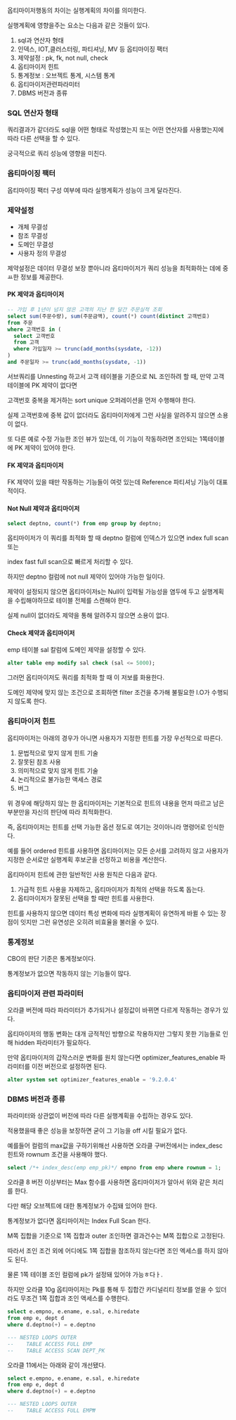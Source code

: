 옵티마이저행동의 차이는 실행계획의 차이를 의미한다.

실행계획에 영향을주는 요소는 다음과 같은 것들이 있다.

1. sql과 연산자 형태
2. 인덱스, IOT,클러스터링, 파티셔닝, MV 등 옵티마이징 팩터
3. 제약설정 : pk, fk, not null, check
4. 옵티마이저 힌트
5. 통계정보 : 오브젝트 통계, 시스템 통계
6. 옵티마이저관련파라미터
7. DBMS 버전과 종류

### SQL 연산자 형태

쿼리결과가 같더라도 sql을 어떤 형태로 작성했는지 또는 어떤 연산자를 사용했는지에 따라 다른 선택을 할 수 있다.

궁극적으로 쿼리 성능에 영향을 미친다.

### 옵티마이징 팩터

옵티마이징 팩터 구성 여부에 따라 실행계획가 성능이 크게 달라진다.

### 제약설정

- 개체 무결성
- 참조 무결성
- 도메인 무결성
- 사용자 정의 무결성

제약설정은 데이터 무결성 보장 뿐아니라 옵티마이저가 쿼리 성능을 최적화하는 데에 중ㅛ한 정보를 제공한다.

#### PK 제약과 옵티마이저

```sql
-- 가입 후 1년이 넘지 않은 고객의 지난 한 달간 주문실적 조회
select sum(주문수량), sum(주문금액), count(*) count(distinct 고객번호)
from 주문
where 고객번호 in (
  select 고객번호
  from 고객
  where 가입일자 >= trunc(add_months(sysdate, -12))
)
and 주문일자 >= trunc(add_months(sysdate, -1))
```

서브쿼리를 Unnesting 하고서 고객 테이블을 기준으로 NL 조인하려 할 때, 만약 고객 테이블에 PK 제약이 없다면

고객번호 중복을 제거하는 sort unique 오퍼레이션을 먼저 수행해야 한다.

실제 고객번호에 중복 값이 없더라도 옵티마이저에게 그런 사실을 알려주지 않으면 소용이 없다.

또 다른 예로 수정 가능한 조인 뷰가 있는데, 이 기능이 작동하려면 조인되는 1쪽테이블에 PK 제약이 있어야 한다.

#### FK 제약과 옵티마이저

FK 제약이 있을 때만 작동하는 기능들이 여럿 있는데 Reference 파티셔닝 기능이 대표적이다.

#### Not Null 제약과 옵티마이저

```sql
select deptno, count(*) from emp group by deptno;
```

옵티마이저가 이 쿼리를 최적화 할 때 deptno 컬럼에 인덱스가 있으면 index full scan 또는

index fast full scan으로 빠르게 처리할 수 있다.

하지만 deptno 컬럼에 not null 제약이 있어야 가능한 일이다.

제약이 설정되지 않으면 옵티마이저s는 Null이 입력될 가능성을 염두에 두고 실행계획을 수립해야하므로 테이블 전체를 스캔해야 한다.

실제 null이 없더라도 제약을 통해 알려주지 않으면 소용이 없다.

#### Check 제약과 옵티마이저

emp 테이블 sal 칼럼에 도메인 제약을 설정할 수 있다.

```sql
alter table emp modify sal check (sal <= 5000);
```

그러먼 옵티마이저도 쿼리를 최적화 할 때 이 저보를 화용한다.

도메인 제약에 맞지 않는 조건으로 조회하면 filter 조건을 추가해 불필요한 I.O가 수행되지 않도록 한다.

### 옵티마이저 힌트

옵티마이저는 아래의 경우가 아니면 사용자가 지정한 힌트를 가장 우선적으로 따른다.

1. 문법적으로 맞지 않게 힌트 기술
2. 잘못된 참조 사용
3. 의미적으로 맞지 않게 힌트 기술
4. 논리적으로 불가능한 액세스 경로
5. 버그

위 경우에 해당하지 않는 한 옵티마이저는 기본적으로 힌트의 내용을 먼저 따르고 남은 부분만을 자신의 판단에 따라 최적화한다.

즉, 옵티마이저는 힌트를 선택 가능한 옵션 정도로 여기는 것이아니라 명령어로 인식한다.

예를 들어 ordered 힌트를 사용하면 옵티마이저는 모든 순서를 고려하지 않고 사용자가 지정한 순서로만 실행계획 후보군을 선정하고 비용을 계산한다.

옵티마이저 힌트에 관한 일반적인 사용 원칙은 다음과 같다.

1. 가급적 힌트 사용을 자제하고, 옵티마이저가 최적의 선택을 하도록 돕는다.
2. 옵티마이저가 잘못된 선택을 할 때만 힌트를 사용한다.

힌트를 사용하지 않으면 데이터 특성 변화에 따라 실행계획이 유연하게 바뀔 수 있는 장점이 잇지만 그런 유연성은 오히려 비효율을 불러올 수 있다.

### 통계정보

CBO의 판단 기준은 통계정보이다.

통계정보가 없으면 작동하지 않는 기능들이 많다.

### 옵티마이저 관련 파라미터

오라클 버전에 따라 파라미터가 추가되거나 설정값이 바뀌면 다르게 작동하는 경우가 있다.

옵티마이저의 행동 변화는 대개 긍적적인 방향으로 작용하지만 그렇지 못한 기능들로 인해 hidden 파라미터가 필요하다.

만약 옵티마이저의 갑작스러운 변화를 원치 않는다면 optimizer_features_enable 파라미터를 이전 버전으로 설정하면 된다.

```sql
alter system set optimizer_features_enable = '9.2.0.4'
```

### DBMS 버전과 종류

파라미터와 상관없이 버전에 따라 다른 실행계획을 수립하는 경우도 있다.

적용했을때 좋은 성능을 보장하면 굳이 그 기능을 off 시킬 필요가 없다.

예를들어 컬럼의 max값을 구하기위해선 사용하면 오라클 구버전에서는 index_desc 힌트와 rownum 조건을 사용해야 했다.

```sql
select /*+ index_desc(emp emp_pk)*/ empno from emp where rownum = 1;
```

오라클 8 버전 이상부터는 Max 함수를 사용하면 옵티마이저가 알아서 위와 같은 처리를 한다.

다만 해당 오브젝트에 대한 통계정보가 수집돼 있어야 한다.

통계정보가 없다면 옵티마이저는 Index Full Scan 한다.

M쪽 집합을 기준으로 1쪽 집합과 outer 조인하면 결과건수는 M쪽 집합으로 고정된다.

따라서 조인 조건 외에 어디에도 1쪽 집합을 참조하지 않는다면 조인 엑세스를 하지 않아도 된다.

물론 1쪽 테이블 조인 컬럼에 pk가 설정돼 있어야 가능ㅎ다ㅏ.

하지만 오라클 10g 옵티마이저는 Pk를 통해 두 집합간 카디널리티 정보를 얻을 수 있더라도 무조건 1쪽 집합과 조인 액세스를 수행한다.

```sql
select e.empno, e.ename, e.sal, e.hiredate
from emp e, dept d
where d.deptno(+) = e.deptno

--- NESTED LOOPS OUTER
--    TABLE ACCESS FULL EMP
--    TABLE ACCESS SCAN DEPT_PK
```

오라클 11에서는 아래와 같이 개선됐다.

```sql
select e.empno, e.ename, e.sal, e.hiredate
from emp e, dept d
where d.deptno(+) = e.deptno

--- NESTED LOOPS OUTER
--    TABLE ACCESS FULL EMP₩
```
